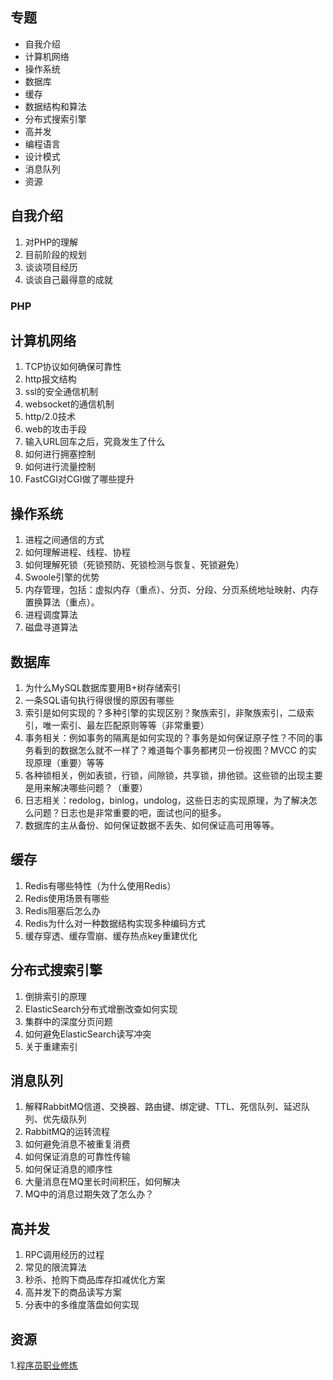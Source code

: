 ## 专题
- 自我介绍
- 计算机网络
- 操作系统
- 数据库
- 缓存
- 数据结构和算法
- 分布式搜索引擎
- 高并发
- 编程语言
- 设计模式
- 消息队列
- 资源

## 自我介绍

1. 对PHP的理解
2. 目前阶段的规划
3. 谈谈项目经历
4. 谈谈自己最得意的成就

### PHP

## 计算机网络

1. TCP协议如何确保可靠性
2. http报文结构
3. ssl的安全通信机制
4. websocket的通信机制
5. http/2.0技术
6. web的攻击手段
7. 输入URL回车之后，究竟发生了什么
7. 如何进行拥塞控制
7. 如何进行流量控制
10. FastCGI对CGI做了哪些提升

## 操作系统
1. 进程之间通信的方式
2. 如何理解进程、线程、协程
3. 如何理解死锁（死锁预防、死锁检测与恢复、死锁避免）
4. Swoole引擎的优势
5. 内存管理，包括：虚拟内存（重点）、分页、分段、分⻚系统地址映射、内存置换算法（重点）。
6. 进程调度算法
7. 磁盘寻道算法

## 数据库

1. 为什么MySQL数据库要用B+树存储索引
2. 一条SQL语句执行得很慢的原因有哪些
3. 索引是如何实现的？多种引擎的实现区别？聚族索引，⾮聚族索引，⼆级索引，唯⼀索引、最左匹配原则等等（⾮常重要）
4. 事务相关：例如事务的隔离是如何实现的？事务是如何保证原⼦性？不同的事务看到的数据怎么就不⼀样了？难道每个事务都拷⻉⼀份视图？MVCC 的实现原理（重要）等等
5. 各种锁相关，例如表锁，⾏锁，间隙锁，共享锁，排他锁。这些锁的出现主要是⽤来解决哪些问题？（重要）
6. ⽇志相关：redolog，binlog，undolog，这些⽇志的实现原理，为了解决怎么问题？⽇志也是⾮常重要的吧，⾯试也问的挺多。
7. 数据库的主从备份、如何保证数据不丢失、如何保证⾼可⽤等等。

## 缓存

1. Redis有哪些特性（为什么使用Redis）
2. Redis使用场景有哪些
3. Redis阻塞后怎么办
4. Redis为什么对一种数据结构实现多种编码方式
5. 缓存穿透、缓存雪崩、缓存热点key重建优化

## 分布式搜索引擎
1. 倒排索引的原理
2. ElasticSearch分布式增删改查如何实现
3. 集群中的深度分页问题
3. 如何避免ElasticSearch读写冲突
4. 关于重建索引

## 消息队列
1. 解释RabbitMQ信道、交换器、路由键、绑定键、TTL、死信队列、延迟队列、优先级队列
2. RabbitMQ的运转流程
3. 如何避免消息不被重复消费
4. 如何保证消息的可靠性传输
5. 如何保证消息的顺序性
6. 大量消息在MQ里长时间积压，如何解决
7. MQ中的消息过期失效了怎么办？

## 高并发

1. RPC调用经历的过程
2. 常见的限流算法
3. 秒杀、抢购下商品库存扣减优化方案
4. 高并发下的商品读写方案
5. 分表中的多维度落盘如何实现

## 资源
1.[程序员职业修炼](https://awesome-programming-books.github.io/)